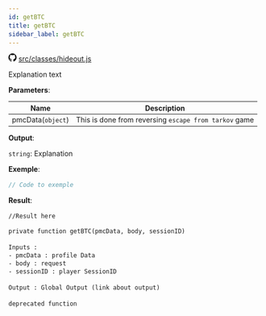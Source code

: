 ```yaml
---
id: getBTC
title: getBTC
sidebar_label: getBTC
---
```


![](/img/github.png) [src/classes/hideout.js](https://github.com/TrustedSourceLeaks/LeakedServer/blob/master/src/classes/hideout.js#L3)

Explanation text

**Parameters**:

Name  |   Description 
----------- |   -----------
pmcData(`object`)  |   This is done from reversing `escape from tarkov` game


**Output**:

`string`: Explanation


**Exemple**:
```js
// Code to exemple
```

**Result**:
```
//Result here
```

```
private function getBTC(pmcData, body, sessionID) 

Inputs :
- pmcData : profile Data 
- body : request
- sessionID : player SessionID

Output : Global Output (link about output)

deprecated function
```